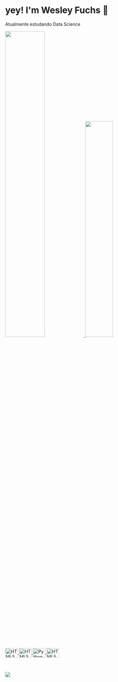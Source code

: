 ### <h1>yey! I'm Wesley Fuchs 👋</h1> 
Atualmente estudando Data Science



<div style="display: inline_block">
  <a href="https://github.com/wesleyfuchs">
  <img  width="50%" src="https://github-readme-stats.vercel.app/api?username=wesleyfuchs&show_icons=true&theme=dracula"/>
  <img  width="42%" src="https://github-readme-stats.vercel.app/api/top-langs/?username=wesleyfuchs&layout=compact&theme=dracula"/>
</div>

<div style="display: inline_block" align="left"><br>
  <img align="center" alt="HTML5" height="30" width="40" src="https://cdn.jsdelivr.net/gh/devicons/devicon/icons/html5/html5-plain.svg" />
  <img align="center" alt="HTML5" height="30" width="40" src="https://cdn.jsdelivr.net/gh/devicons/devicon/icons/css3/css3-plain.svg" />
  <img align="center" alt="Python" height="30" width="40" src="https://cdn.jsdelivr.net/gh/devicons/devicon/icons/python/python-plain.svg" />
  <img align="center" alt="HTML5" height="30" width="40" src="https://cdn.jsdelivr.net/gh/devicons/devicon/icons/django/django-plain.svg" />
</div>

##

<div style="display: inline_block" align="left"><br>
  <a href="https://www.linkedin.com/in/wesley-fuchs/" target="_blank"><img src="https://img.shields.io/badge/LinkedIn-0077B5?style=for-the-badge&logo=linkedin&logoColor=white" target="_blank"></a>
</div>

<!--
**wesleyfuchs/wesleyfuchs** is a ✨ _special_ ✨ repository because its `README.md` (this file) appears on your GitHub profile.

Here are some ideas to get you started:

- 🔭 I’m currently working on ...
- 🌱 I’m currently learning ...
- 👯 I’m looking to collaborate on ...
- 🤔 I’m looking for help with ...
- 💬 Ask me about ...
- 📫 How to reach me: ...
- 😄 Pronouns: ...
- ⚡ Fun fact: ...
 <img align="center" alt="HTML5" height="30" width="40" src="https://cdn.jsdelivr.net/gh/devicons/devicon/icons/typescript/typescript-plain.svg" />
-->
